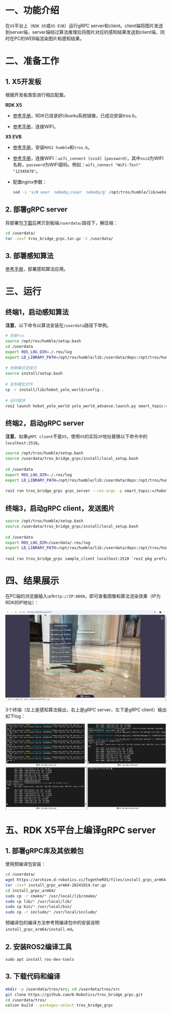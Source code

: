 
# 一、功能介绍

在`X5`平台上（`RDK X5`或`X5 EVB`）运行gRPC server和client。client端将图片发送到server端，server端经过算法推理后将图片对应的感知结果发送到client端，同时在PC的WEB端渲染图片和感知结果。

# 二、准备工作

## 1. X5开发板

根据开发板类型进行相应配置。

**RDK X5**

- [参考手册](https://developer.d-robotics.cc/rdk_doc/Robot_development/quick_start/preparation)，RDK已烧录好Ubuntu系统镜像，已成功安装tros.b。

- [参考手册](https://developer.d-robotics.cc/rdk_doc/System_configuration/network_blueteeth#station%E6%A8%A1%E5%BC%8F)，连接WIFI。

**X5 EVB**

- [参考手册](https://horizonrobotics.feishu.cn/docx/EgV8doolDo2kluxbo2BcJyoSnde)，安装`ROS2 humble`和`tros.b`。

- [参考手册](http://sysgbj2.hobot.cc/x5/cn/linux_development/driver_develop_guide/33-WIFI_Driver_Debug_Guide.html#id5)，连接WIFI：`wifi_connect [ssid] [password]`，其中`ssid`为WIFI名称，`password`为WIFI密码。例如：`wifi_connect "WiFi-Test" "12345678"`。

- 配置nginx参数：

  ```bash
  sed -i 's/# user  nobody;/user  nobody/g' /opt/tros/humble/lib/websocket/webservice/conf/nginx.conf
  ```

## 2. 部署gRPC server

将部署包[下载](https://archive.d-robotics.cc/TogetheROS/files/tros_bridge_grpc.tar.gz)后拷贝到板端`/userdata/`路径下，解压缩：

```bash
cd /userdata/
tar -zxvf tros_bridge_grpc.tar.gz -C /userdata/
```

## 3. 部署感知算法

[参考手册](https://horizonrobotics.feishu.cn/docx/JEG8dob8ioB7R2xBWzYc0eyOn5d)，部署感知算法应用。

# 三、运行

## 终端1，启动感知算法

**注意**，以下命令以算法安装在`/userdata`路径下举例。

```bash
# 依赖ros
source /opt/ros/humble/setup.bash
cd /userdata
export ROS_LOG_DIR=./.ros/log
export LD_LIBRARY_PATH=/opt/ros/humble/lib:/userdata/deps:/opt/tros/humble/lib:/usr/hobot/lib:sysroot_docker/usr_x5/lib:sysroot_docker/usr_x5/lib/aarch64-linux-gnu/

# 依赖解压安装包
source install/setup.bash

# 复制模型文件
cp -r install/lib/hobot_yolo_world/config .

# 运行程序
ros2 launch hobot_yolo_world yolo_world_advance.launch.py smart_topic:=/hobot_yolo_world
```

## 终端2，启动gRPC server

**注意**，如果`gRPC client`不是`X5`，使用`X5`的实际`IP`地址替换以下命令中的`localhost:2510`。

```bash
source /opt/tros/humble/setup.bash
source /userdata/tros_bridge_grpc/install/local_setup.bash

cd /userdata
export ROS_LOG_DIR=./.ros/log
export LD_LIBRARY_PATH=/opt/ros/humble/lib:/userdata/deps:/opt/tros/humble/lib:/usr/hobot/lib:sysroot_docker/usr_x5/lib:sysroot_docker/usr_x5/lib/aarch64-linux-gnu/

ros2 run tros_bridge_grpc grpc_server --ros-args -p smart_topic:=/hobot_yolo_world -p is_sync_mode:=1 -p server_address:=localhost:2510 --log-level info
```

## 终端3，启动gRPC client，发送图片

```bash
source /opt/tros/humble/setup.bash
source /userdata/tros_bridge_grpc/install/local_setup.bash

cd /userdata
export ROS_LOG_DIR=/userdata/.ros/log
export LD_LIBRARY_PATH=/opt/ros/humble/lib:/userdata/deps:/opt/tros/humble/lib:/usr/hobot/lib:sysroot_docker/usr_x5/lib:sysroot_docker/usr_x5/lib/aarch64-linux-gnu/

ros2 run tros_bridge_grpc sample_client localhost:2510 `ros2 pkg prefix tros_bridge_grpc`/share/tros_bridge_grpc/config/yolo_world_test.jpg 1
```

# 四、结果展示

在PC端的浏览器输入url`http://IP:8000`，即可查看图像和算法渲染效果（IP为RDK的IP地址）：

![](imgs/web.jpg)

3个终端（左上是感知算法输出，右上是gRPC server，左下是gRPC client）输出如下log：

![](imgs/terminal_log.jpg)

# 五、RDK X5平台上编译gRPC server

## 1. 部署gRPC库及其依赖包

使用预编译包安装：

```bash
cd /userdata/
wget https://archive.d-robotics.cc/TogetheROS/files/install_grpc_arm64-20241014.tar.gz
tar -zxvf install_grpc_arm64-20241014.tar.gz
cd install_grpc_arm64/
sudo cp -r cmake/* /usr/local/lib/cmake/
sudo cp lib/* /usr/local/lib/
sudo cp bin/* /usr/local/bin/
sudo cp -r include/* /usr/local/include/
```

预编译包的编译方法参考预编译包中的安装说明`install_grpc_arm64/install.md`。

## 2. 安装ROS2编译工具

```shell
sudo apt install ros-dev-tools
```

## 3. 下载代码和编译

```bash
mkdir -p /userdata/tros/src; cd /userdata/tros/src
git clone https://github.com/D-Robotics/tros_bridge_grpc.git
cd /userdata/tros/
colcon build --packages-select tros_bridge_grpc
```
